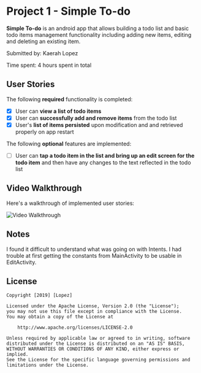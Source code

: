 # Project 1 - Simple To-do

**Simple To-do** is an android app that allows building a todo list and basic todo items management functionality including adding new items, editing and deleting an existing item.

Submitted by: Kaerah Lopez

Time spent: 4 hours spent in total

## User Stories

The following **required** functionality is completed:

* [x] User can **view a list of todo items**
* [x] User can **successfully add and remove items** from the todo list
* [x] User's **list of items persisted** upon modification and and retrieved properly on app restart

The following **optional** features are implemented:

* [ ] User can **tap a todo item in the list and bring up an edit screen for the todo item** and then have any changes to the text reflected in the todo list

## Video Walkthrough

Here's a walkthrough of implemented user stories:

<img src='https://i.imgur.com/oe2woxH.gifv' title='Video Walkthrough' width='' alt='Video Walkthrough' />

## Notes
I found it difficult to understand what was going on with Intents. I had trouble at first getting the constants from MainActivity to be usable in EditActivity. 


## License

    Copyright [2019] [Lopez]

    Licensed under the Apache License, Version 2.0 (the "License");
    you may not use this file except in compliance with the License.
    You may obtain a copy of the License at

        http://www.apache.org/licenses/LICENSE-2.0

    Unless required by applicable law or agreed to in writing, software
    distributed under the License is distributed on an "AS IS" BASIS,
    WITHOUT WARRANTIES OR CONDITIONS OF ANY KIND, either express or implied.
    See the License for the specific language governing permissions and
    limitations under the License.
